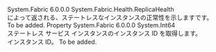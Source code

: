 <Type Name="StatelessServiceInstanceHealth" FullName="System.Fabric.Health.StatelessServiceInstanceHealth">
  <TypeSignature Language="C#" Value="public sealed class StatelessServiceInstanceHealth : System.Fabric.Health.ReplicaHealth" />
  <TypeSignature Language="ILAsm" Value=".class public auto ansi sealed beforefieldinit StatelessServiceInstanceHealth extends System.Fabric.Health.ReplicaHealth" />
  <TypeSignature Language="DocId" Value="T:System.Fabric.Health.StatelessServiceInstanceHealth" />
  <TypeSignature Language="VB.NET" Value="Public NotInheritable Class StatelessServiceInstanceHealth&#xA;Inherits ReplicaHealth" />
  <TypeSignature Language="F#" Value="type StatelessServiceInstanceHealth = class&#xA;    inherit ReplicaHealth" />
  <AssemblyInfo>
    <AssemblyName>System.Fabric</AssemblyName>
    <AssemblyVersion>6.0.0.0</AssemblyVersion>
  </AssemblyInfo>
  <Base>
    <BaseTypeName>System.Fabric.Health.ReplicaHealth</BaseTypeName>
  </Base>
  <Interfaces />
  <Docs>
    <summary>
      <para>によって返される、ステートレスなインスタンスの正常性を示します<see cref="M:System.Fabric.FabricClient.HealthClient.GetReplicaHealthAsync(System.Fabric.Description.ReplicaHealthQueryDescription)" />です。</para>
    </summary>
    <remarks>To be added.</remarks>
  </Docs>
  <Members>
    <Member MemberName="InstanceId">
      <MemberSignature Language="C#" Value="public long InstanceId { get; }" />
      <MemberSignature Language="ILAsm" Value=".property instance int64 InstanceId" />
      <MemberSignature Language="DocId" Value="P:System.Fabric.Health.StatelessServiceInstanceHealth.InstanceId" />
      <MemberSignature Language="VB.NET" Value="Public ReadOnly Property InstanceId As Long" />
      <MemberSignature Language="F#" Value="member this.InstanceId : int64" Usage="System.Fabric.Health.StatelessServiceInstanceHealth.InstanceId" />
      <MemberType>Property</MemberType>
      <AssemblyInfo>
        <AssemblyName>System.Fabric</AssemblyName>
        <AssemblyVersion>6.0.0.0</AssemblyVersion>
      </AssemblyInfo>
      <ReturnValue>
        <ReturnType>System.Int64</ReturnType>
      </ReturnValue>
      <Docs>
        <summary>
          <para>ステートレス サービス インスタンスのインスタンス ID を取得します。</para>
        </summary>
        <value>
          <para>インスタンス ID。</para>
        </value>
        <remarks>To be added.</remarks>
      </Docs>
    </Member>
  </Members>
</Type>